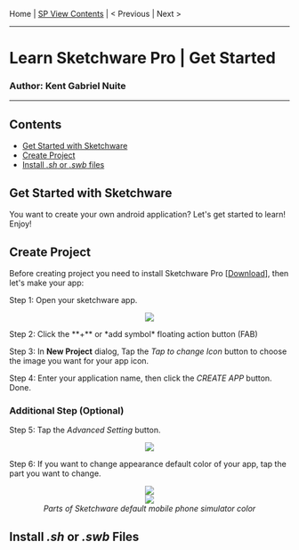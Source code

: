  Home | [SP View Contents](#Contents) | < Previous | Next > 
______________________________________________
# Learn Sketchware Pro | Get Started
### Author: Kent Gabriel Nuite  
______________________________________________

## Contents

- [Get Started with Sketchware](#get-started-with-sketchware)
- [Create Project](#create-project)
- [Install *.sh* or *.swb* files](#install-sh-or-swb-files)

## Get Started with Sketchware

You want to create your own android application? Let's get started to learn! Enjoy!

## Create Project

Before creating project you need to install Sketchware Pro [[Download]()], then let's make your app:

Step 1: Open your sketchware app.
<p align="center">
    <img src="https://github.com/kganallinone/KGANTutorials/assets/86733485/18c9992e-6693-4784-9647-5fb2d1eeef7e" heigth="90" weigth="90"/>
</p>
Step 2: Click the **+** or *add symbol* floating action button (FAB)

Step 3: In **New Project** dialog, Tap the *Tap to change Icon* button to choose the image you want for your app icon.

Step 4: Enter your application name, then click the *CREATE APP* button. Done.

### Additional Step (Optional)

Step 5: Tap the *Advanced Setting* button.
<p align="center">
    <img src="https://github.com/kganallinone/KGANTutorials/assets/86733485/29d5ff1e-c8f9-4633-a4e5-38bd1abae70f" heigth="100" weigth="50"/>
</p>
Step 6: If you want to change appearance default color of your app, tap the part you want to change.

<p align="center">
    <img src="https://github.com/kganallinone/KGANTutorials/assets/86733485/72a8ef87-75e1-4569-b5f5-1cf3aea1d378" heigth="100" weigth="300"/> <br>
    <img src="https://github.com/kganallinone/KGANTutorials/assets/86733485/411b83fd-cf5c-40e6-8caa-e978b9937b4b" heigth="100" weigth="300"/> <br>
     <em>Parts of Sketchware default mobile phone simulator color</em>
</p>



## Install *.sh* or *.swb* Files
